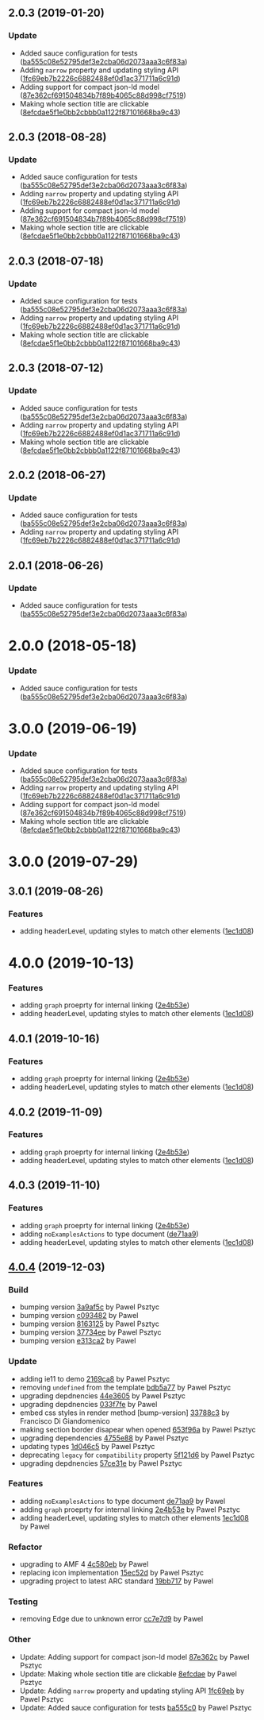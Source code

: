 <a name="2.0.3"></a>
## 2.0.3 (2019-01-20)


### Update

* Added sauce configuration for tests ([ba555c08e52795def3e2cba06d2073aaa3c6f83a](https://github.com/advanced-rest-client/api-headers-document/commit/ba555c08e52795def3e2cba06d2073aaa3c6f83a))
* Adding `narrow` property and updating styling API ([1fc69eb7b2226c6882488ef0d1ac371711a6c91d](https://github.com/advanced-rest-client/api-headers-document/commit/1fc69eb7b2226c6882488ef0d1ac371711a6c91d))
* Adding support for compact json-ld model ([87e362cf691504834b7f89b4065c88d998cf7519](https://github.com/advanced-rest-client/api-headers-document/commit/87e362cf691504834b7f89b4065c88d998cf7519))
* Making whole section title are clickable ([8efcdae5f1e0bb2cbbb0a1122f87101668ba9c43](https://github.com/advanced-rest-client/api-headers-document/commit/8efcdae5f1e0bb2cbbb0a1122f87101668ba9c43))



<a name="2.0.3"></a>
## 2.0.3 (2018-08-28)


### Update

* Added sauce configuration for tests ([ba555c08e52795def3e2cba06d2073aaa3c6f83a](https://github.com/advanced-rest-client/api-headers-document/commit/ba555c08e52795def3e2cba06d2073aaa3c6f83a))
* Adding `narrow` property and updating styling API ([1fc69eb7b2226c6882488ef0d1ac371711a6c91d](https://github.com/advanced-rest-client/api-headers-document/commit/1fc69eb7b2226c6882488ef0d1ac371711a6c91d))
* Adding support for compact json-ld model ([87e362cf691504834b7f89b4065c88d998cf7519](https://github.com/advanced-rest-client/api-headers-document/commit/87e362cf691504834b7f89b4065c88d998cf7519))
* Making whole section title are clickable ([8efcdae5f1e0bb2cbbb0a1122f87101668ba9c43](https://github.com/advanced-rest-client/api-headers-document/commit/8efcdae5f1e0bb2cbbb0a1122f87101668ba9c43))



<a name="2.0.3"></a>
## 2.0.3 (2018-07-18)


### Update

* Added sauce configuration for tests ([ba555c08e52795def3e2cba06d2073aaa3c6f83a](https://github.com/advanced-rest-client/api-headers-document/commit/ba555c08e52795def3e2cba06d2073aaa3c6f83a))
* Adding `narrow` property and updating styling API ([1fc69eb7b2226c6882488ef0d1ac371711a6c91d](https://github.com/advanced-rest-client/api-headers-document/commit/1fc69eb7b2226c6882488ef0d1ac371711a6c91d))
* Making whole section title are clickable ([8efcdae5f1e0bb2cbbb0a1122f87101668ba9c43](https://github.com/advanced-rest-client/api-headers-document/commit/8efcdae5f1e0bb2cbbb0a1122f87101668ba9c43))



<a name="2.0.3"></a>
## 2.0.3 (2018-07-12)


### Update

* Added sauce configuration for tests ([ba555c08e52795def3e2cba06d2073aaa3c6f83a](https://github.com/advanced-rest-client/api-headers-document/commit/ba555c08e52795def3e2cba06d2073aaa3c6f83a))
* Adding `narrow` property and updating styling API ([1fc69eb7b2226c6882488ef0d1ac371711a6c91d](https://github.com/advanced-rest-client/api-headers-document/commit/1fc69eb7b2226c6882488ef0d1ac371711a6c91d))
* Making whole section title are clickable ([8efcdae5f1e0bb2cbbb0a1122f87101668ba9c43](https://github.com/advanced-rest-client/api-headers-document/commit/8efcdae5f1e0bb2cbbb0a1122f87101668ba9c43))



<a name="2.0.2"></a>
## 2.0.2 (2018-06-27)


### Update

* Added sauce configuration for tests ([ba555c08e52795def3e2cba06d2073aaa3c6f83a](https://github.com/advanced-rest-client/api-headers-document/commit/ba555c08e52795def3e2cba06d2073aaa3c6f83a))
* Adding `narrow` property and updating styling API ([1fc69eb7b2226c6882488ef0d1ac371711a6c91d](https://github.com/advanced-rest-client/api-headers-document/commit/1fc69eb7b2226c6882488ef0d1ac371711a6c91d))



<a name="2.0.1"></a>
## 2.0.1 (2018-06-26)


### Update

* Added sauce configuration for tests ([ba555c08e52795def3e2cba06d2073aaa3c6f83a](https://github.com/advanced-rest-client/api-headers-document/commit/ba555c08e52795def3e2cba06d2073aaa3c6f83a))



<a name="2.0.0"></a>
# 2.0.0 (2018-05-18)


### Update

* Added sauce configuration for tests ([ba555c08e52795def3e2cba06d2073aaa3c6f83a](https://github.com/advanced-rest-client/api-headers-document/commit/ba555c08e52795def3e2cba06d2073aaa3c6f83a))



# 3.0.0 (2019-06-19)


### Update

* Added sauce configuration for tests ([ba555c08e52795def3e2cba06d2073aaa3c6f83a](https://github.com/advanced-rest-client/api-headers-document/commit/ba555c08e52795def3e2cba06d2073aaa3c6f83a))
* Adding `narrow` property and updating styling API ([1fc69eb7b2226c6882488ef0d1ac371711a6c91d](https://github.com/advanced-rest-client/api-headers-document/commit/1fc69eb7b2226c6882488ef0d1ac371711a6c91d))
* Adding support for compact json-ld model ([87e362cf691504834b7f89b4065c88d998cf7519](https://github.com/advanced-rest-client/api-headers-document/commit/87e362cf691504834b7f89b4065c88d998cf7519))
* Making whole section title are clickable ([8efcdae5f1e0bb2cbbb0a1122f87101668ba9c43](https://github.com/advanced-rest-client/api-headers-document/commit/8efcdae5f1e0bb2cbbb0a1122f87101668ba9c43))



# 3.0.0 (2019-07-29)



## 3.0.1 (2019-08-26)


### Features

* adding headerLevel, updating styles to match other elements ([1ec1d08](https://github.com/advanced-rest-client/api-headers-document/commit/1ec1d08))



# 4.0.0 (2019-10-13)


### Features

* adding `graph` proeprty for internal linking ([2e4b53e](https://github.com/advanced-rest-client/api-headers-document/commit/2e4b53e))
* adding headerLevel, updating styles to match other elements ([1ec1d08](https://github.com/advanced-rest-client/api-headers-document/commit/1ec1d08))



## 4.0.1 (2019-10-16)


### Features

* adding `graph` proeprty for internal linking ([2e4b53e](https://github.com/advanced-rest-client/api-headers-document/commit/2e4b53e))
* adding headerLevel, updating styles to match other elements ([1ec1d08](https://github.com/advanced-rest-client/api-headers-document/commit/1ec1d08))



## 4.0.2 (2019-11-09)


### Features

* adding `graph` proeprty for internal linking ([2e4b53e](https://github.com/advanced-rest-client/api-headers-document/commit/2e4b53ef588f1a2ae1f4bd48f7cad499cd03f053))
* adding headerLevel, updating styles to match other elements ([1ec1d08](https://github.com/advanced-rest-client/api-headers-document/commit/1ec1d088ab21c6813c19280cee45f0d0f6839400))



## 4.0.3 (2019-11-10)


### Features

* adding `graph` proeprty for internal linking ([2e4b53e](https://github.com/advanced-rest-client/api-headers-document/commit/2e4b53ef588f1a2ae1f4bd48f7cad499cd03f053))
* adding `noExamplesActions` to type document ([de71aa9](https://github.com/advanced-rest-client/api-headers-document/commit/de71aa9c9c392212431fdaa1993be70b57e79870))
* adding headerLevel, updating styles to match other elements ([1ec1d08](https://github.com/advanced-rest-client/api-headers-document/commit/1ec1d088ab21c6813c19280cee45f0d0f6839400))



<a name="4.0.4"></a>
## [4.0.4](https://github.com/advanced-rest-client/api-headers-document/compare/4.0.2...4.0.4) (2019-12-03)

### Build

* bumping version [3a9af5c](https://github.com/advanced-rest-client/api-headers-document/commit/3a9af5c15755badfb02936b23cec0ffbb2b81897) by Pawel Psztyc
* bumping version [c093482](https://github.com/advanced-rest-client/api-headers-document/commit/c09348262f967d8f238b84ff7e004bb1abd99e39) by Pawel
* bumping version [8163125](https://github.com/advanced-rest-client/api-headers-document/commit/81631258611e2c51bbfd967a9f4cacccfd1d2b17) by Pawel Psztyc
* bumping version [37734ee](https://github.com/advanced-rest-client/api-headers-document/commit/37734ee7ab39e85f8a1b3da27dfaabda6a111baf) by Pawel Psztyc
* bumping version [e313ca2](https://github.com/advanced-rest-client/api-headers-document/commit/e313ca2b0a32da7ea3c0e4e59a89be29044505d5) by Pawel


### Update

* adding ie11 to demo [2169ca8](https://github.com/advanced-rest-client/api-headers-document/commit/2169ca84d941636381af6149fc18c856afa20075) by Pawel Psztyc
* removing `undefined` from the template [bdb5a77](https://github.com/advanced-rest-client/api-headers-document/commit/bdb5a77b9e248b6fb57c36c1140a853e7ccb551e) by Pawel Psztyc
* upgrading depdnencies [44e3605](https://github.com/advanced-rest-client/api-headers-document/commit/44e3605ec80933ef78afb1b6dd15f498ef674d7b) by Pawel Psztyc
* upgrading depdnencies [033f7fe](https://github.com/advanced-rest-client/api-headers-document/commit/033f7fe89a51fb5f800abb2f941497765d6d6e34) by Pawel
* embed css styles in render method [bump-version] [33788c3](https://github.com/advanced-rest-client/api-headers-document/commit/33788c3fd704ea49349421fc218449279013cb89) by Francisco Di Giandomenico
* making section border disapear when opened [653f96a](https://github.com/advanced-rest-client/api-headers-document/commit/653f96abaddc32567d135dd6c0f00b3287270bbd) by Pawel Psztyc
* upgrading dependencies [4755e88](https://github.com/advanced-rest-client/api-headers-document/commit/4755e88d0f72b362da90a90798b0667e569068a0) by Pawel Psztyc
* updating types [1d046c5](https://github.com/advanced-rest-client/api-headers-document/commit/1d046c5d17b545d4c0a77ed4f96aa43f4377b368) by Pawel Psztyc
* deprecating `legacy` for `compatibility` property [5f121d6](https://github.com/advanced-rest-client/api-headers-document/commit/5f121d67949163013936285d6e2c19e6ca82dcc2) by Pawel Psztyc
* upgrading depdnencies [57ce31e](https://github.com/advanced-rest-client/api-headers-document/commit/57ce31e88375828b7066623e43db364f9d94e6b8) by Pawel Psztyc


### Features

* adding `noExamplesActions` to type document [de71aa9](https://github.com/advanced-rest-client/api-headers-document/commit/de71aa9c9c392212431fdaa1993be70b57e79870) by Pawel
* adding `graph` proeprty for internal linking [2e4b53e](https://github.com/advanced-rest-client/api-headers-document/commit/2e4b53ef588f1a2ae1f4bd48f7cad499cd03f053) by Pawel Psztyc
* adding headerLevel, updating styles to match other elements [1ec1d08](https://github.com/advanced-rest-client/api-headers-document/commit/1ec1d088ab21c6813c19280cee45f0d0f6839400) by Pawel


### Refactor

* upgrading to AMF 4 [4c580eb](https://github.com/advanced-rest-client/api-headers-document/commit/4c580ebc885b4de1ee36a941f6bada9d9a85cc78) by Pawel
* replacing icon implementation [15ec52d](https://github.com/advanced-rest-client/api-headers-document/commit/15ec52df462293ad2cf5534b974169ede83356e2) by Pawel Psztyc
* upgrading project to latest ARC standard [19bb717](https://github.com/advanced-rest-client/api-headers-document/commit/19bb71750baca214f9407315c477d64660903148) by Pawel


### Testing

* removing Edge due to unknown error [cc7e7d9](https://github.com/advanced-rest-client/api-headers-document/commit/cc7e7d983376055db2fbd0de45d5c205e66450ce) by Pawel


### Other

* Update: Adding support for compact json-ld model
 [87e362c](https://github.com/advanced-rest-client/api-headers-document/commit/87e362cf691504834b7f89b4065c88d998cf7519) by Pawel Psztyc
* Update: Making whole section title are clickable
 [8efcdae](https://github.com/advanced-rest-client/api-headers-document/commit/8efcdae5f1e0bb2cbbb0a1122f87101668ba9c43) by Pawel Psztyc
* Update: Adding `narrow` property and updating styling API
 [1fc69eb](https://github.com/advanced-rest-client/api-headers-document/commit/1fc69eb7b2226c6882488ef0d1ac371711a6c91d) by Pawel Psztyc
* Update: Added sauce configuration for tests
 [ba555c0](https://github.com/advanced-rest-client/api-headers-document/commit/ba555c08e52795def3e2cba06d2073aaa3c6f83a) by Pawel Psztyc


